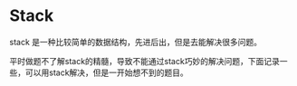 # Stack

stack 是一种比较简单的数据结构，先进后出，但是去能解决很多问题。

平时做题不了解stack的精髓，导致不能通过stack巧妙的解决问题，下面记录一些，可以用stack解决，但是一开始想不到的题目。

